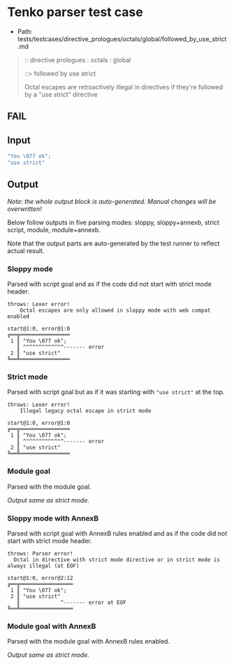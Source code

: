 # Tenko parser test case

- Path: tests/testcases/directive_prologues/octals/global/followed_by_use_strict.md

> :: directive prologues : octals : global
>
> ::> followed by use strict
>
> Octal escapes are retroactively illegal in directives if they're followed by a "use strict" directive

## FAIL

## Input

`````js
"You \077 ok";
"use strict"
`````

## Output

_Note: the whole output block is auto-generated. Manual changes will be overwritten!_

Below follow outputs in five parsing modes: sloppy, sloppy+annexb, strict script, module, module+annexb.

Note that the output parts are auto-generated by the test runner to reflect actual result.

### Sloppy mode

Parsed with script goal and as if the code did not start with strict mode header.

`````
throws: Lexer error!
    Octal escapes are only allowed in sloppy mode with web compat enabled

start@1:0, error@1:0
╔══╦════════════════
 1 ║ "You \077 ok";
   ║ ^^^^^^^^^^^^^------- error
 2 ║ "use strict"
╚══╩════════════════

`````

### Strict mode

Parsed with script goal but as if it was starting with `"use strict"` at the top.

`````
throws: Lexer error!
    Illegal legacy octal escape in strict mode

start@1:0, error@1:0
╔══╦════════════════
 1 ║ "You \077 ok";
   ║ ^^^^^^^^^^^^^------- error
 2 ║ "use strict"
╚══╩════════════════

`````

### Module goal

Parsed with the module goal.

_Output same as strict mode._

### Sloppy mode with AnnexB

Parsed with script goal with AnnexB rules enabled and as if the code did not start with strict mode header.

`````
throws: Parser error!
  Octal in directive with strict mode directive or in strict mode is always illegal (at EOF)

start@1:0, error@2:12
╔══╦═════════════════
 1 ║ "You \077 ok";
 2 ║ "use strict"
   ║             ^------- error at EOF
╚══╩═════════════════

`````

### Module goal with AnnexB

Parsed with the module goal with AnnexB rules enabled.

_Output same as strict mode._
